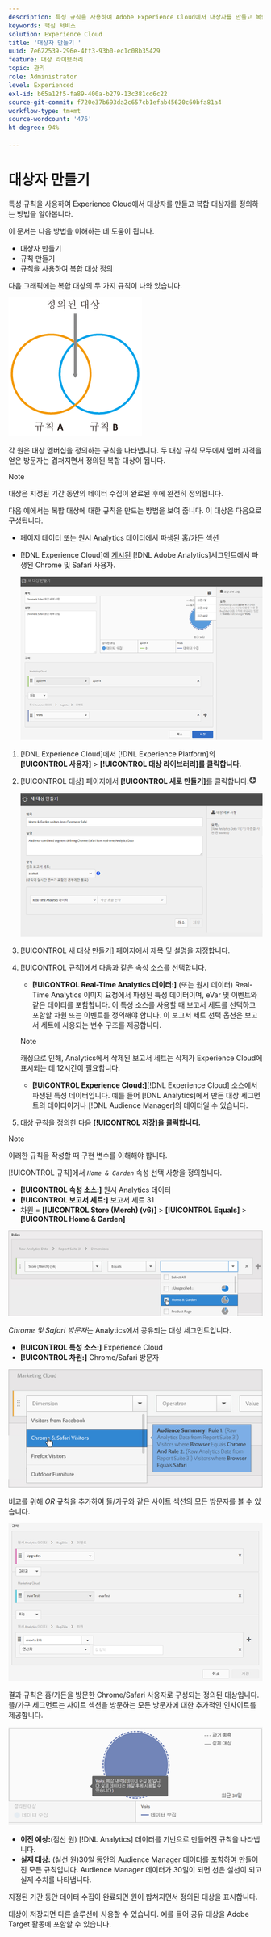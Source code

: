 ```yaml
---
description: 특성 규칙을 사용하여 Adobe Experience Cloud에서 대상자를 만들고 복합 대상자를 정의하는 방법을 알아봅니다.
keywords: 핵심 서비스
solution: Experience Cloud
title: '대상자 만들기 '
uuid: 7e622539-296e-4ff3-93b0-ec1c08b35429
feature: 대상 라이브러리
topic: 관리
role: Administrator
level: Experienced
exl-id: b65a12f5-fa89-400a-b279-13c381cd6c22
source-git-commit: f720e37b693da2c657cb1efab45620c60bfa81a4
workflow-type: tm+mt
source-wordcount: '476'
ht-degree: 94%

---
```


# 대상자 만들기

특성 규칙을 사용하여 Experience Cloud에서 대상자를 만들고 복합 대상자를 정의하는 방법을 알아봅니다.

이 문서는 다음 방법을 이해하는 데 도움이 됩니다.

* 대상자 만들기
* 규칙 만들기
* 규칙을 사용하여 복합 대상 정의

다음 그래픽에는 복합 대상의 두 가지 규칙이 나와 있습니다.

![](assets/audience_sharing.png)

각 원은 대상 멤버십을 정의하는 규칙을 나타냅니다. 두 대상 규칙 모두에서 멤버 자격을 얻은 방문자는 겹쳐지면서 정의된 복합 대상이 됩니다.

>[!NOTE]
>
>대상은 지정된 기간 동안의 데이터 수집이 완료된 후에 완전히 정의됩니다.

다음 예에서는 복합 대상에 대한 규칙을 만드는 방법을 보여 줍니다. 이 대상은 다음으로 구성됩니다.

* 페이지 데이터 또는 원시 Analytics 데이터에서 파생된 홈/가든 섹션
* [!DNL Experience Cloud]에 [게시된](../audience-library/audience-library.md#task_32FEEFE0B32E4E388CD4D892D727282A) [!DNL Adobe Analytics]세그먼트에서 파생된 Chrome 및 Safari 사용자.

   ![](assets/audience_create.png)

1. [!DNL Experience Cloud]에서 [!DNL Experience Platform]의 **[!UICONTROL 사용자]** > **[!UICONTROL 대상 라이브러리]를 클릭합니다.**
1. [!UICONTROL 대상] 페이지에서 **[!UICONTROL 새로 만들기]**&#x200B;를 클릭합니다.![](assets/add_icon_small.png)

   ![단계 결과](assets/audience_create_new.png)

1. [!UICONTROL 새 대상 만들기] 페이지에서 제목 및 설명을 지정합니다.
1. [!UICONTROL 규칙]에서 다음과 같은 속성 소스를 선택합니다. 

   * **[!UICONTROL Real-Time Analytics 데이터:]**  (또는 원시 데이터) Real-Time Analytics 이미지 요청에서 파생된 특성 데이터이며, eVar 및 이벤트와 같은 데이터를 포함합니다. 이 특성 소스를 사용할 때 보고서 세트를 선택하고 포함할 차원 또는 이벤트를 정의해야 합니다. 이 보고서 세트 선택 옵션은 보고서 세트에 사용되는 변수 구조를 제공합니다.
   >[!NOTE]
   >
   >캐싱으로 인해, Analytics에서 삭제된 보고서 세트는 삭제가 Experience Cloud에 표시되는 데 12시간이 필요합니다.

   * **[!UICONTROL Experience Cloud:]**[!DNL Experience Cloud] 소스에서 파생된 특성 데이터입니다. 예를 들어 [!DNL Analytics]에서 만든 대상 세그먼트의 데이터이거나 [!DNL Audience Manager]의 데이터일 수 있습니다.

1. 대상 규칙을 정의한 다음 **[!UICONTROL 저장]을 클릭합니다.**

>[!NOTE]
>
>이러한 규칙을 작성할 때 구현 변수를 이해해야 합니다.

[!UICONTROL 규칙]에서 *`Home & Garden`* 속성 선택 사항을 정의합니다.

* **[!UICONTROL 속성 소스:]** 원시 Analytics 데이터
* **[!UICONTROL 보고서 세트:]** 보고서 세트 31
* 차원 = **[!UICONTROL Store (Merch) (v6)]** > **[!UICONTROL Equals]** > **[!UICONTROL Home &amp; Garden]**

![](assets/home_garden.png)

*Chrome 및 Safari 방문자*&#x200B;는 Analytics에서 공유되는 대상 세그먼트입니다.

* **[!UICONTROL 특성 소스:]** Experience Cloud
* **[!UICONTROL 차원:]** Chrome/Safari 방문자

![](assets/chrome_safari.png)

비교를 위해 *OR* 규칙을 추가하여 뜰/가구와 같은 사이트 섹션의 모든 방문자를 볼 수 있습니다.

![](assets/audiences_rule_patio.png)

결과 규칙은 홈/가든을 방문한 Chrome/Safari 사용자로 구성되는 정의된 대상입니다. 뜰/가구 세그먼트는 사이트 섹션을 방문하는 모든 방문자에 대한 추가적인 인사이트를 제공합니다.

![](assets/defined_audience.png)

* **이전 예상:**(점선 원) [!DNL Analytics] 데이터를 기반으로 만들어진 규칙을 나타냅니다.
* **실제 대상:** (실선 원)30일 동안의 Audience Manager 데이터를 포함하여 만들어진 모든 규칙입니다. Audience Manager 데이터가 30일이 되면 선은 실선이 되고 실제 수치를 나타냅니다.

지정된 기간 동안 데이터 수집이 완료되면 원이 합쳐지면서 정의된 대상을 표시합니다.

대상이 저장되면 다른 솔루션에 사용할 수 있습니다. 예를 들어 공유 대상을 Adobe Target 활동에 포함할 수 있습니다.
